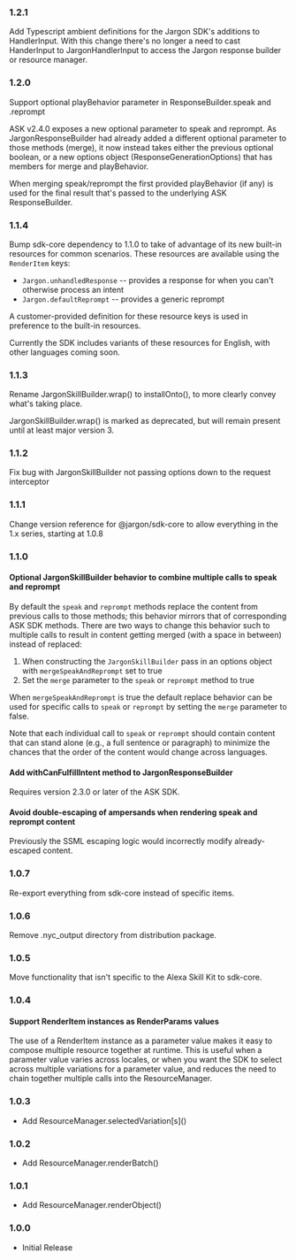 ### 1.2.1
Add Typescript ambient definitions for the Jargon SDK's additions to HandlerInput. With this
change there's no longer a need to cast HanderInput to JargonHandlerInput to access the Jargon
response builder or resource manager.

### 1.2.0
Support optional playBehavior parameter in ResponseBuilder.speak and .reprompt

ASK v2.4.0 exposes a new optional parameter to speak and reprompt. As JargonResponseBuilder
had already added a different optional parameter to those methods (merge), it now instead
takes either the previous optional boolean, or a new options object (ResponseGenerationOptions)
that has members for merge and playBehavior.

When merging speak/reprompt the first provided playBehavior (if any) is used for the final result
that's passed to the underlying ASK ResponseBuilder.

### 1.1.4
Bump sdk-core dependency to 1.1.0 to take of advantage of its new built-in resources for common scenarios. These resources are available using the `RenderItem` keys:
* `Jargon.unhandledResponse` -- provides a response for when you can't otherwise process an intent
* `Jargon.defaultReprompt` -- provides a generic reprompt

A customer-provided definition for these resource keys is used in preference to the built-in resources.

Currently the SDK includes variants of these resources for English, with other languages coming soon.

### 1.1.3
Rename JargonSkillBuilder.wrap() to installOnto(), to more clearly convey what's taking place.

JargonSkillBuilder.wrap() is marked as deprecated, but will remain present until at least major
version 3.

### 1.1.2
Fix bug with JargonSkillBuilder not passing options down to the request interceptor

### 1.1.1
Change version reference for @jargon/sdk-core to allow everything in the 1.x series, starting at 1.0.8

### 1.1.0
#### Optional JargonSkillBuilder behavior to combine multiple calls to speak and reprompt
By default the `speak` and `reprompt` methods replace the content from previous calls to those methods; this behavior mirrors
that of corresponding ASK SDK methods. There are two ways to change this behavior such to multiple calls to result in content
getting merged (with a space in between) instead of replaced:
1. When constructing the `JargonSkillBuilder` pass in an options object with `mergeSpeakAndReprompt` set to true
2. Set the `merge` parameter to the `speak` or `reprompt` method to true

When `mergeSpeakAndReprompt` is true the default replace behavior can be used for specific calls to `speak` or `reprompt` by
setting the `merge` parameter to false.

Note that each individual call to `speak` or `reprompt` should contain content that can stand alone (e.g., a full sentence or
paragraph) to minimize the chances that the order of the content would change across languages.

#### Add withCanFulfillIntent method to JargonResponseBuilder
Requires version 2.3.0 or later of the ASK SDK.

#### Avoid double-escaping of ampersands when rendering speak and reprompt content
Previously the SSML escaping logic would incorrectly modify already-escaped content.

### 1.0.7
Re-export everything from sdk-core instead of specific items.

### 1.0.6
Remove .nyc_output directory from distribution package.

### 1.0.5
Move functionality that isn't specific to the Alexa Skill Kit to sdk-core.

### 1.0.4
#### Support RenderItem instances as RenderParams values

The use of a RenderItem instance as a parameter value makes it easy to compose multiple
resource together at runtime. This is useful when a parameter value varies across locales,
or when you want the SDK to select across multiple variations for a parameter value, and reduces
the need to chain together multiple calls into the  ResourceManager.

### 1.0.3
* Add ResourceManager.selectedVariation\[s\]()
### 1.0.2
* Add ResourceManager.renderBatch()
### 1.0.1
* Add ResourceManager.renderObject()
### 1.0.0
* Initial Release
